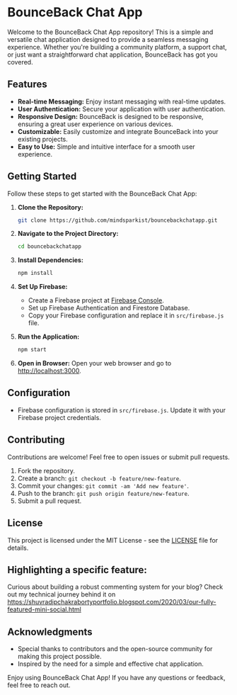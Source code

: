 # BounceBack Chat App

Welcome to the BounceBack Chat App repository! This is a simple and versatile chat application designed to provide a seamless messaging experience. Whether you're building a community platform, a support chat, or just want a straightforward chat application, BounceBack has got you covered.

## Features

- **Real-time Messaging:** Enjoy instant messaging with real-time updates.
- **User Authentication:** Secure your application with user authentication.
- **Responsive Design:** BounceBack is designed to be responsive, ensuring a great user experience on various devices.
- **Customizable:** Easily customize and integrate BounceBack into your existing projects.
- **Easy to Use:** Simple and intuitive interface for a smooth user experience.

## Getting Started

Follow these steps to get started with the BounceBack Chat App:

1. **Clone the Repository:**
   ```bash
   git clone https://github.com/mindsparkist/bouncebackchatapp.git
   ```

2. **Navigate to the Project Directory:**
   ```bash
   cd bouncebackchatapp
   ```

3. **Install Dependencies:**
   ```bash
   npm install
   ```

4. **Set Up Firebase:**
   - Create a Firebase project at [Firebase Console](https://console.firebase.google.com/).
   - Set up Firebase Authentication and Firestore Database.
   - Copy your Firebase configuration and replace it in `src/firebase.js` file.

5. **Run the Application:**
   ```bash
   npm start
   ```

6. **Open in Browser:**
   Open your web browser and go to [http://localhost:3000](http://localhost:3000).

## Configuration

- Firebase configuration is stored in `src/firebase.js`. Update it with your Firebase project credentials.

## Contributing

Contributions are welcome! Feel free to open issues or submit pull requests.

1. Fork the repository.
2. Create a branch: `git checkout -b feature/new-feature`.
3. Commit your changes: `git commit -am 'Add new feature'`.
4. Push to the branch: `git push origin feature/new-feature`.
5. Submit a pull request.

## License

This project is licensed under the MIT License - see the [LICENSE](LICENSE) file for details.

## Highlighting a specific feature: 

Curious about building a robust commenting system for your blog? Check out my technical journey behind it on https://shuvradipchakrabortyportfolio.blogspot.com/2020/03/our-fully-featured-mini-social.html

## Acknowledgments

- Special thanks to contributors and the open-source community for making this project possible.
- Inspired by the need for a simple and effective chat application.

Enjoy using BounceBack Chat App! If you have any questions or feedback, feel free to reach out.
